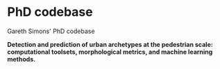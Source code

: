 # PhD codebase

Gareth Simons' PhD codebase

__Detection and prediction of urban archetypes at the pedestrian scale: computational toolsets, morphological metrics, and machine learning methods.__
